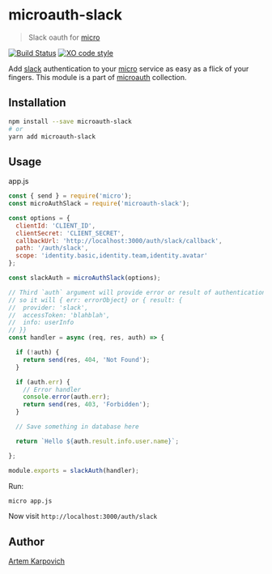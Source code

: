 # microauth-slack

> Slack oauth for [micro](https://github.com/zeit/micro/)

[![Build Status](https://travis-ci.org/microauth/microauth-slack.svg?branch=master)](https://travis-ci.org/microauth/microauth-slack)
[![XO code style](https://img.shields.io/badge/code_style-XO-5ed9c7.svg)](https://github.com/sindresorhus/xo)

Add [slack](https://slack.com) authentication to your [micro](https://github.com/zeit/micro/) service as easy as a flick of your fingers.
This module is a part of [microauth](https://github.com/microauth/microauth) collection.

## Installation

```sh
npm install --save microauth-slack
# or
yarn add microauth-slack
```

## Usage

app.js
```js
const { send } = require('micro');
const microAuthSlack = require('microauth-slack');

const options = {
  clientId: 'CLIENT_ID',
  clientSecret: 'CLIENT_SECRET',
  callbackUrl: 'http://localhost:3000/auth/slack/callback',
  path: '/auth/slack',
  scope: 'identity.basic,identity.team,identity.avatar'
};

const slackAuth = microAuthSlack(options);

// Third `auth` argument will provide error or result of authentication
// so it will { err: errorObject} or { result: {
//  provider: 'slack',
//  accessToken: 'blahblah',
//  info: userInfo
// }}
const handler = async (req, res, auth) => {

  if (!auth) {
    return send(res, 404, 'Not Found');
  }

  if (auth.err) {
    // Error handler
    console.error(auth.err);
    return send(res, 403, 'Forbidden');
  }

  // Save something in database here

  return `Hello ${auth.result.info.user.name}`;

};

module.exports = slackAuth(handler);

```

Run:
```sh
micro app.js
```

Now visit `http://localhost:3000/auth/slack`


## Author
[Artem Karpovich](https://github.com/artemkarpovich)
